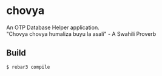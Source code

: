 chovya
=====

An OTP Database Helper application.   
"Chovya chovya humaliza buyu la asali" - A Swahili Proverb

Build
-----

    $ rebar3 compile
